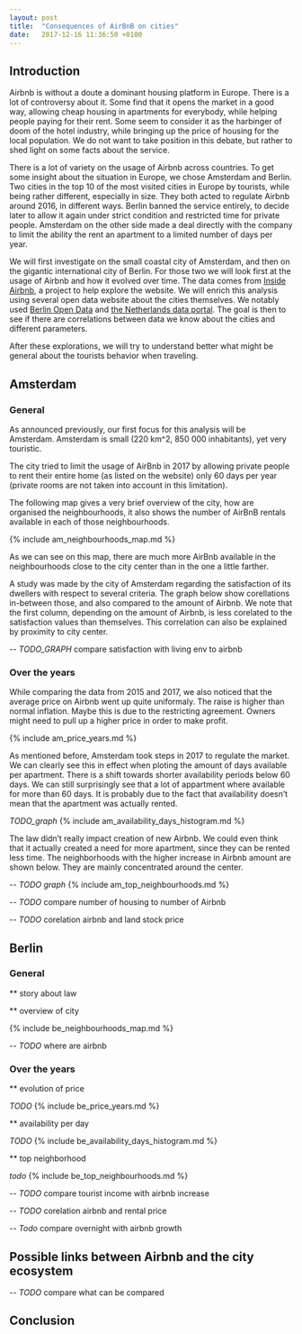 ```yaml
---
layout: post
title:  "Consequences of AirBnB on cities"
date:   2017-12-16 11:36:50 +0100
---
```


## Introduction
Airbnb is without a doute a dominant housing platform in Europe. There is a lot of controversy about it. Some find that it opens the market in a good way, allowing cheap housing in apartments for everybody, while helping people paying for their rent. Some seem to consider it as the harbinger of doom of the hotel industry, while bringing up the price of housing for the local population. We do not want to take position in this debate, but rather to shed light on some facts about the service.

There is a lot of variety on the usage of Airbnb across countries. To get some insight about the situation in Europe, we chose Amsterdam and Berlin. Two cities in the top 10 of the most visited cities in Europe by tourists, while being rather different, especially in size. They both acted to regulate Airbnb around 2016, in different ways. Berlin banned the service entirely, to decide later to allow it again under strict condition and restricted time for private people. Amsterdam on the other side made a deal directly with the company to limit the ability the rent an apartment to a limited number of days per year.

We will first investigate on the small coastal city of Amsterdam, and then on the gigantic international city of Berlin. For those two we will look first at the usage of Airbnb and how it evolved over time. The data comes from [Inside Airbnb](http://insideairbnb.com), a project to help explore the website. We will enrich this analysis using several open data website about the cities themselves. We notably used [Berlin Open Data](https://daten.berlin.de/) and [the Netherlands data portal](https://data.overheid.nl/). The goal is then to see if there are correlations between data we know about the cities and different parameters.

After these explorations, we will try to understand better what might be general about the tourists behavior when traveling. 

## Amsterdam

### General
As announced previously, our first focus for this analysis will be Amsterdam. Amsterdam is small (220 km^2, 850 000 inhabitants), yet very touristic.

The city tried to limit the usage of AirBnb in 2017 by allowing private people to rent their entire home (as listed on the website) only 60 days per year (private rooms are not taken into account in this limitation).

The following map gives a very brief overview of the city, how are organised the neighbourhoods, it also shows the number of AirBnB rentals available in each of those neighbourhoods. 

{% include am_neighbourhoods_map.md %}

As we can see on this map, there are much more AirBnb available in the neighbourhoods close to the city center than in the one a little farther.

A study was made by the city of Amsterdam regarding the satisfaction of its dwellers with respect to several criteria. The graph below show corellations in-between those, and also compared to the amount of Airbnb. We note that the first column, depending on the amount of Airbnb, is less corelated to the satisfaction values than themselves. This correlation can also be explained by proximity to city center.

-- *TODO_GRAPH* compare satisfaction with living env to airbnb

### Over the years

While comparing the data from 2015 and 2017, we also noticed that the average price on Airbnb went up quite uniformaly. The raise is higher than normal inflation. Maybe this is due to the restricting agreement. Owners might need to pull up a higher price in order to make profit.

{% include am_price_years.md %}

As mentioned before, Amsterdam took steps in 2017 to regulate the market. We can clearly see this in effect when ploting the amount of days available per apartment. There is a shift towards shorter availability periods below 60 days. We can still surprisingly see that a lot of appartment where available for more than 60 days. It is probably due to the fact that availability doesn’t mean that the apartment was actually rented.

*TODO_graph* {% include am_availability_days_histogram.md %}

The law didn’t really impact creation of new Airbnb. We could even think that it actually created a need for more apartment, since they can be rented less time. The neighborhoods with the higher increase in Airbnb amount are shown below. They are mainly concentrated around the center.

-- *TODO graph* {% include am_top_neighbourhoods.md %}

-- *TODO* compare number of housing to number of Airbnb

-- *TODO* corelation airbnb and land stock price

## Berlin

### General
** story about law

** overview of city

{% include be_neighbourhoods_map.md %}

-- *TODO* where are airbnb

### Over the years

** evolution of price 

*TODO* {% include be_price_years.md %}

** availability per day

*TODO* {% include be_availability_days_histogram.md %}

** top neighborhood

*todo* {% include be_top_neighbourhoods.md %}

-- *TODO* compare tourist income with airbnb increase

-- *TODO* corelation airbnb and rental price

-- *Todo* compare overnight with airbnb growth

## Possible links between Airbnb and the city ecosystem

-- *TODO* compare what can be compared

## Conclusion